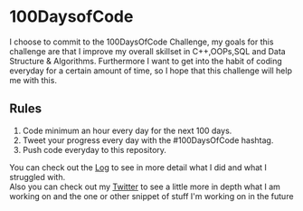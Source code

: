 # 100DaysofCode

I choose to commit to the 100DaysOfCode Challenge, my goals for this challenge are that I improve my overall skillset in C++,OOPs,SQL and Data Structure & Algorithms.
Furthermore I want to get into the habit of coding everyday for a certain amount of time, so I hope that this challenge will help me with this.

## Rules
1. Code minimum an hour every day for the next 100 days.
2. Tweet your progress every day with the #100DaysOfCode hashtag.
3. Push code everyday to this repository.

You can check out the [Log](https://github.com/k12shreyam/100DaysOfCode/blob/master/log.md) to see in more detail what I did and what I struggled with.  
Also you can check out my [Twitter](https://twitter.com/k12shreyam) to see a little more in depth what I am working on and the one or other snippet of stuff I'm working on in the future

